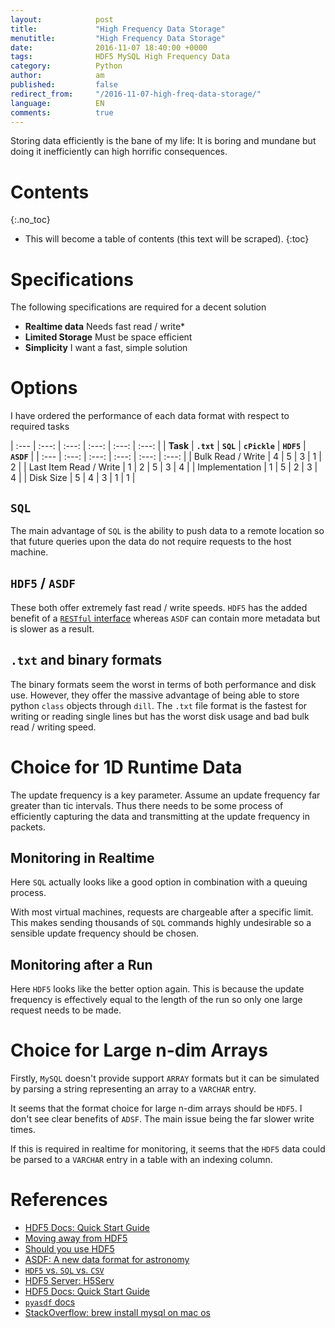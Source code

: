 ```yaml
---
layout:            post
title:             "High Frequency Data Storage"
menutitle:         "High Frequency Data Storage"
date:              2016-11-07 18:40:00 +0000
tags:              HDF5 MySQL High Frequency Data
category:          Python
author:            am
published:         false
redirect_from:     "/2016-11-07-high-freq-data-storage/"
language:          EN
comments:          true
---
```


Storing data efficiently is the bane of my life: It is boring and mundane but doing it inefficiently
 can high horrific consequences.

# Contents
{:.no_toc}

* This will become a table of contents (this text will be scraped).
{:toc}
 
# Specifications
The following specifications are required for a decent solution

 - **Realtime data** Needs fast read / write*
 - **Limited Storage** Must be space efficient
 - **Simplicity** I want a fast, simple solution

# Options
I have ordered the performance of each data format with respect to required tasks

| :--- | :---: | :---: | :---: | :---: | :---: |
| **Task** | **`.txt`** | **`SQL`** | **`cPickle`** | **`HDF5`** | **`ASDF`** |
| :--- | :---: | :---: | :---: | :---: | :---: |
| Bulk Read / Write | 4 | 5 | 3 | 1 | 2 |
| Last Item Read / Write | 1 | 2 | 5 | 3 | 4 |
| Implementation | 1 | 5 | 2 | 3 | 4 |
| Disk Size | 5 | 4 | 3 | 1 | 1 |

## `SQL`

The main advantage of `SQL` is the ability to push data to a remote location so that future 
queries upon the data do not require requests to the host machine.
  
## `HDF5` / `ASDF`
These both offer extremely fast read / write speeds. `HDF5` has the added benefit of a 
[`RESTful` interface][6] whereas  `ASDF` can contain more metadata but is slower as a result.

## `.txt` and binary formats
The binary formats seem the worst in terms of both performance and disk use. However, they
offer the massive advantage of being able to store python `class` objects through `dill`.
The `.txt` file format is the fastest for writing or reading single lines but has the worst disk 
usage and bad bulk read / writing speed.

# Choice for 1D Runtime Data
The update frequency is a key parameter. Assume an update frequency far greater than tic
 intervals. Thus there needs to be some process of efficiently capturing the data and transmitting
 at the update frequency in packets. 

## Monitoring in Realtime
 Here `SQL` actually looks like a good option in combination with a queuing process.
 
 With most virtual machines, requests are chargeable after a specific limit. This makes
  sending thousands of `SQL` commands highly undesirable so a sensible update frequency 
  should be chosen.

## Monitoring after a Run
Here `HDF5` looks like the better option again. This is because the update frequency is 
effectively equal to the length of the run so only one large request needs to be made.

# Choice for Large n-dim Arrays
Firstly, `MySQL` doesn't provide support `ARRAY` formats but it can be simulated by parsing a
string representing an array to a `VARCHAR` entry.

It seems that the format choice for large n-dim arrays should be `HDF5`.
I don't see clear benefits of `ADSF`. The main issue being the far slower write times.

If this is required in realtime for monitoring, it seems that the `HDF5` data could be parsed
to a `VARCHAR` entry in a table with an indexing column.

# References
 - [HDF5 Docs: Quick Start Guide][1]
 - [Moving away from HDF5][2]
 - [Should you use HDF5][3]
 - [ASDF: A new data format for astronomy][4]
 - [`HDF5` vs. `SQL` vs. `CSV`][5]
 - [HDF5 Server: H5Serv][6]
 - [HDF5 Docs: Quick Start Guide][7]
 - [`pyasdf` docs][8]
 - [StackOverflow: brew install mysql on mac os][9]
 
[1]: http://docs.h5py.org/en/latest/quick.html
[2]: http://cyrille.rossant.net/moving-away-hdf5/
[3]: http://cyrille.rossant.net/should-you-use-hdf5/
[4]: http://dx.doi.org/10.1016/j.ascom.2015.06.004
[5]: https://statcompute.wordpress.com/tag/hdf5/
[6]: https://github.com/HDFGroup/h5serv
[7]: http://docs.h5py.org/en/latest/quick.html
[8]: http://pyasdf.readthedocs.io/en/latest/index.html
[9]: http://stackoverflow.com/a/6378429/4013571